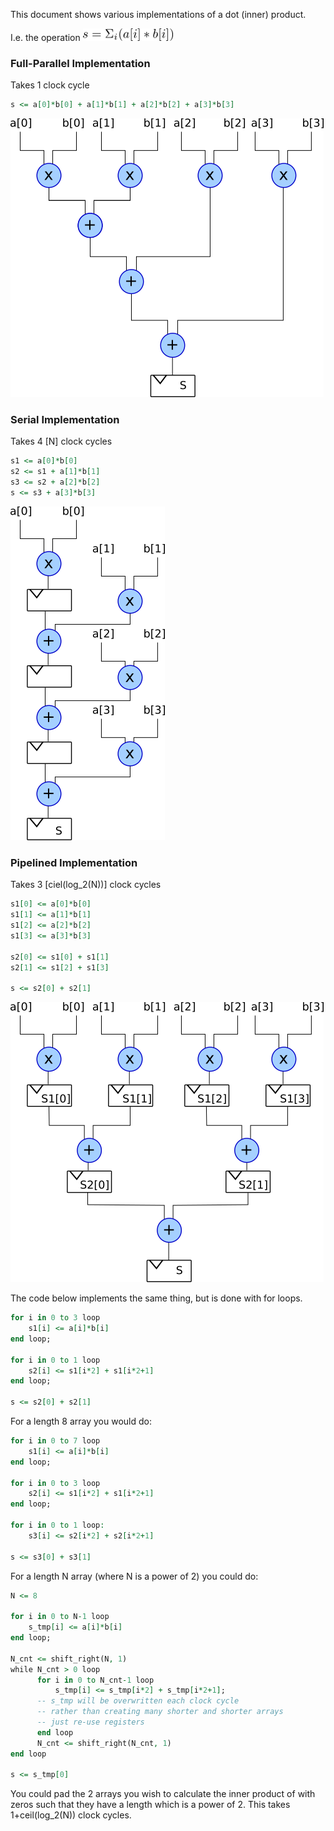 This document shows various implementations of a dot (inner) product.

I.e. the operation ![maths](latexmaths.png)

### Full-Parallel Implementation

Takes 1 clock cycle

```vhdl
s <= a[0]*b[0] + a[1]*b[1] + a[2]*b[2] + a[3]*b[3]
```

![Diagram of full-parallel implementation](DotProduct_FullParallel.png "Full-parallel implementation")


### Serial Implementation

Takes 4 [N] clock cycles

```vhdl
s1 <= a[0]*b[0]
s2 <= s1 + a[1]*b[1]
s3 <= s2 + a[2]*b[2]
s <= s3 + a[3]*b[3]
```

![Diagram of serial implementation](DotProduct_Serial.png "Serial implementation")

### Pipelined Implementation

Takes 3 [ciel(log_2(N))] clock cycles

```vhdl
s1[0] <= a[0]*b[0]
s1[1] <= a[1]*b[1]
s1[2] <= a[2]*b[2]
s1[3] <= a[3]*b[3]

s2[0] <= s1[0] + s1[1]
s2[1] <= s1[2] + s1[3]

s <= s2[0] + s2[1]
```

![Diagram of Pipelined implementation](DotProduct_Pipelined.png "Pipelined implementation")

The code below implements the same thing, but is done with for loops.

```vhdl
for i in 0 to 3 loop
    s1[i] <= a[i]*b[i]
end loop;

for i in 0 to 1 loop
    s2[i] <= s1[i*2] + s1[i*2+1]
end loop;

s <= s2[0] + s2[1]
```

For a length 8 array you would do:

```vhdl
for i in 0 to 7 loop
    s1[i] <= a[i]*b[i]
end loop;

for i in 0 to 3 loop
    s2[i] <= s1[i*2] + s1[i*2+1]
end loop;

for i in 0 to 1 loop:
    s3[i] <= s2[i*2] + s2[i*2+1]

s <= s3[0] + s3[1]
```

For a length N array (where N is a power of 2) you could do:

```vhdl
N <= 8

for i in 0 to N-1 loop
    s_tmp[i] <= a[i]*b[i]
end loop;

N_cnt <= shift_right(N, 1)
while N_cnt > 0 loop
      for i in 0 to N_cnt-1 loop
      	  s_tmp[i] <= s_tmp[i*2] + s_tmp[i*2+1];
	  -- s_tmp will be overwritten each clock cycle
	  -- rather than creating many shorter and shorter arrays
	  -- just re-use registers
      end loop
      N_cnt <= shift_right(N_cnt, 1)
end loop

s <= s_tmp[0]
```

You could pad the 2 arrays you wish to calculate the inner product of with zeros such that they have a length which is a power of 2. This takes 1+ceil(log_2(N)) clock cycles.
